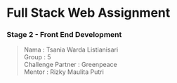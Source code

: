 <h1>Full Stack Web Assignment</h1>
<h3>Stage 2 - Front End Development</h3>

> Nama : Tsania Warda Listianisari <br>
> Group : 5 <br>
> Challenge Partner : Greenpeace <br>
> Mentor : Rizky Maulita Putri
